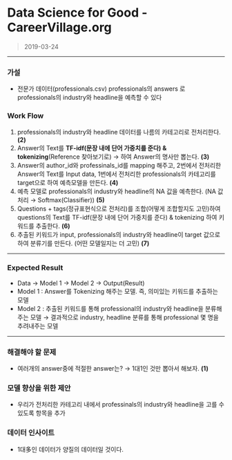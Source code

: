 # Data Science for Good - CareerVillage.org

> 2019-03-24

----------------

### 가설

- 전문가 데이터(professionals.csv) professionals의 answers 로 professionals의 industry와 headline을 예측할 수 있다

###  Work Flow

1. professionals의 industry와 headline 데이터를 나름의 카테고리로 전처리한다. **(2)**
2. Answer의 Text를 **TF-idf(문장 내에 단어 가중치를 준다) & tokenizing**(Reference 찾아보기로) → 하여 Answer의 명사만 뽑는다. **(3)**
3. Answer의 author_id와 professinals_id를 mapping 해주고, 2번에서 전처리한 Answer의 Text를 Input data, 1번에서 전처리한 professionals의 카테고리를 target으로 하여 예측모델을 만든다. **(4)**
4. 예측 모델로 professionals의 industry와 headline의 NA 값을 예측한다. (NA 값 처리 →  Softmax(Classifier)) **(5)**
5. Questions + tags(정규표현식으로 전처리)를 조합(어떻게 조합할지도 고민)하여 questions의 Text를 TF-idf(문장 내에 단어 가중치를 준다) & tokenizing 하여 키워드를 추출한다. **(6)**
6. 추출된 키워드가 input, professionals의 industry와 headline이 target 값으로 하여 분류기를 만든다. (어떤 모델일지는 더 고민) **(7)**

-------------

### Expected Result

- Data → Model 1 → Model 2 → Output(Result)
- Model 1 : Answer를 Tokenizing 해주는 모델. 즉, 의미있는 키워드를 추출하는 모델
- Model 2 : 추출된 키워드를 통해 professional의 industry와 headline을 분류해주는 모델 → 결과적으로 industry, headline 분류를 통해 professional 몇 명을 추려내주는 모델



--------

### 해결해야 할 문제

- 여러개의 answer중에 적절한 answer는? → 1대1인 것만 뽑아서 해보자. **(1)**



### 모델 향상을 위한 제안

- 우리가 전처리한 카테고리 내에서 professinals의 industry와 headline을 고를 수 있도록 항목을 추가



### 데이터 인사이트

- 1대多인 데이터가 양질의 데이터일 것이다.

